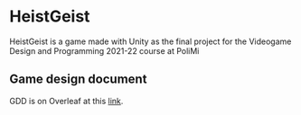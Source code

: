 # HeistGeist
HeistGeist is a game made with Unity as the final project for the Videogame Design and Programming 2021-22 course at PoliMi

## Game design document
GDD is on Overleaf at this [link](https://www.overleaf.com/read/bhxvkdqcgdsk).
